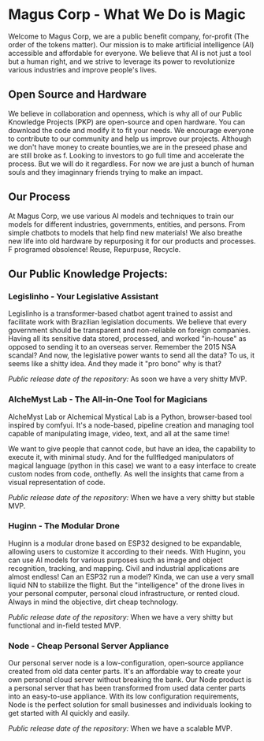 Magus Corp - What We Do is Magic
=====================================

Welcome to Magus Corp, we are a public benefit company, for-profit (The order of the tokens matter). Our mission is to make artificial intelligence (AI) accessible and affordable for everyone. We believe that AI is not just a tool but a human right, and we strive to leverage its power to revolutionize various industries and improve people's lives.

Open Source and Hardware
---------------------------

We believe in collaboration and openness, which is why all of our Public Knowledge Projects (PKP) are open-source and open hardware. You can download the code and modify it to fit your needs. We encourage everyone to contribute to our community and help us improve our projects. Although we don't have money to create bounties,we are in the preseed phase and are still broke as f. Looking to investors to go full time and accelerate the process. But we will do it regardless. For now we are just a bunch of human souls and they imaginnary friends trying to make an impact.

Our Process
------------

At Magus Corp, we use various AI models and techniques to train our models for different industries, governments, entities, and persons. From simple chatbots to models that help find new materials! We also breathe new life into old hardware by repurposing it for our products and processes. F programed obsolence! Reuse, Repurpuse, Recycle.

Our Public Knowledge Projects:
----------------------------

### Legislinho - Your Legislative Assistant

Legislinho is a transformer-based chatbot agent trained to assist and facilitate work with Brazilian legislation documents. We believe that every government should be transparent and non-reliable on foreign companies. Having all its sensitive data stored, processed, and worked "in-house" as opposed to sending it to an overseas server. Remember the 2015 NSA scandal? And now, the legislative power wants to send all the data? To us, it seems like a shitty idea. And they made it "pro bono" why is that?

*Public release date of the repository:* As soon we have a very shitty MVP.

### AlcheMyst Lab - The All-in-One Tool for Magicians

AlcheMyst Lab or Alchemical Mystical Lab is a Python, browser-based tool inspired by comfyui. It's a node-based, pipeline creation and managing tool capable of manipulating image, video, text, and all at the same time!

We want to give people that cannot code, but have an idea, the capability to execute it, with minimal study. And for the fullfledged manipulators of magical language (python in this case) we want to a easy interface to create custom nodes from code, onthefly. As well the insights that came from a visual representation of code.

*Public release date of the repository:* When we have a very shitty but stable MVP.

### Huginn - The Modular Drone

Huginn is a modular drone based on ESP32 designed to be expandable, allowing users to customize it according to their needs. With Huginn, you can use AI models for various purposes such as image and object recognition, tracking, and mapping. Civil and industrial applications are almost endless! Can an ESP32 run a model? Kinda, we can use a very small liquid NN to stabilize the flight. But the "intelligence" of the drone lives in your personal computer, personal cloud infrastructure, or rented cloud. Always in mind the objective, dirt cheap technology.

*Public release date of the repository:* When we have a very shitty but functional and in-field tested MVP.

### Node - Cheap Personal Server Appliance

Our personal server node is a low-configuration, open-source appliance created from old data center parts. It's an affordable way to create your own personal cloud 
server without breaking the bank. Our Node product is a personal server that has been transformed from used data center parts into an easy-to-use appliance. With its 
low configuration requirements, Node is the perfect solution for small businesses and individuals looking to get started with AI 
quickly and easily.

*Public release date of the repository:* When we have a scalable MVP.

